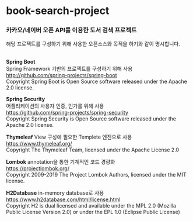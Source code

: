 # book-search-project
### 카카오/네이버 오픈 API를 이용한 도서 검색 프로젝트  <br>
해당 프로젝트를 구성하기 위해 사용한 오픈소스와 목적을 하기와 같이 명시합니다.
 <br>
 <br>
 
**Spring Boot**  <br>
Spring Framework 기반의 프로젝트를 구성하기 위해 사용  <br>
http://github.com/spring-projects/spring-boot  <br>
Copyright Spring Boot is Open Source software released under the Apache 2.0 license.

**Spring Security** <br>
어플리케이션의 사용자 인증, 인가를 위해 사용 <br>
https://github.com/spring-projects/spring-security <br>
Copyright Spring Security is Open Source software released under the Apache 2.0 license.


**Thymeleaf**
View 구성에 필요한 Templete 엔진으로 사용 <br>
https://www.thymeleaf.org/ <br>
Copyright The Thymeleaf Team, licensed under the Apache License 2.0


**Lombok**
annotation을 통한 기계적인 코드 경량화 <br>
https://projectlombok.org/ <br>
Copyright 2009-2019 The Project Lombok Authors, licensed under the MIT license.


**H2Database**
in-memory database로 사용 <br>
https://www.h2database.com/html/license.html <br>
Copyright H2 is dual licensed and available under the MPL 2.0 (Mozilla Public License Version 2.0) or under the EPL 1.0 (Eclipse Public License)
